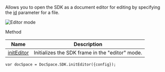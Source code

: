 Allows you to open the SDK as a document editor for editing by specifying the [id](/docspace/jssdk/config#id) parameter for a file.

![Editor mode](/assets/images/docspace/editor-mode.png)

Method

| Name                                             | Description                                     |
| ------------------------------------------------ | ----------------------------------------------- |
| [initEditor](/docspace/jssdk/methods#initEditor) | Initializes the SDK frame in the "editor" mode. |

```
var docSpace = DocSpace.SDK.initEditor({config});
```
